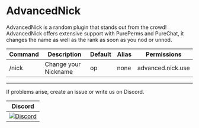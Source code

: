 # AdvancedNick

AdvancedNick is a random plugin that stands out from the crowd! AdvancedNick offers extensive support with PurePerms and PureChat, it changes the name as well as the rank as soon as you nod or unnod.

Command | Description | Default | Alias | Permissions
--------- | ------------------- | ------- | ---------- | -----------
/nick | Change your Nickname | op | none | advanced.nick.use

----------------

If problems arise, create an issue or write us on Discord.

| Discord |
| :---: |
[![Discord](https://img.shields.io/discord/427472879072968714.svg?style=flat-square&label=discord&colorB=7289da)](https://discord.gg/Ce2aY25) |